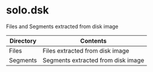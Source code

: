 # solo.dsk
Files and Segments extracted from disk image

|Directory|Contents                                    |       
|---------|--------------------------------------------|
|Files    |Files extracted from disk image             |
|Segments |Segments extracted from disk image          |
